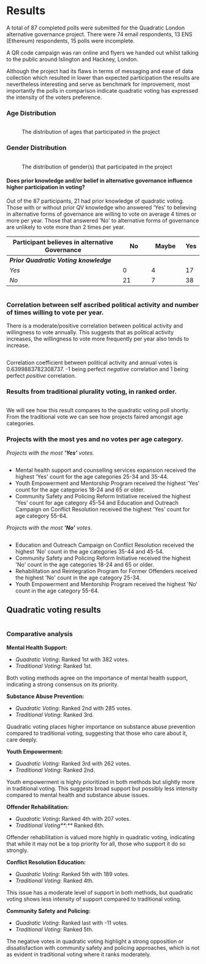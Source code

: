 # Results

A total of 87 completed polls were submitted for the Quadratic London alternative governance project. There were 74 email respondents, 13 ENS (Ethereum) respondents, 15 polls were incomplete.

A QR code campaign was ran online and flyers we handed out whilst talking to the public around Islington and Hackney, London.

Although the project had its flaws in terms of messaging and ease of data collection which resulted in lower than expected participation the results are nevertheless interesting and serve as benchmark for improvement, most importantly the polls in comparison indicate quadratic voting has expressed the intensity of the voters preference.



### Age Distribution

<figure><img src=".gitbook/assets/Figure_1 (1).png" alt=""><figcaption><p>The distribution of ages that participated in the project</p></figcaption></figure>

### Gender Distribution&#x20;

<figure><img src=".gitbook/assets/Figure_2.png" alt=""><figcaption><p>The distribution of gender(s) that participated in the project</p></figcaption></figure>



#### Does prior knowledge and/or belief in alternative governance influence higher participation in voting? <a href="#boxplot-looking-at-people-with-prior-knowledge-of-quadratic-voting-and-the-amount-they-would-vote-pe" id="boxplot-looking-at-people-with-prior-knowledge-of-quadratic-voting-and-the-amount-they-would-vote-pe"></a>

Out of the 87 participants, 21 had prior knowledge of quadratic voting. Those with or without prior QV knowledge who answered 'Yes' to believing in alternative forms of governance are willing to vote on average 4 times or more per year. Those that answered 'No' to alternative forms of governance are unlikely to vote more than 2 times per year.

<table><thead><tr><th width="412">Participant believes in alternative Governance</th><th width="85">No</th><th width="88">Maybe</th><th>Yes</th></tr></thead><tbody><tr><td><em><strong>Prior Quadratic Voting knowledge</strong></em> </td><td></td><td></td><td></td></tr><tr><td><em>Yes</em></td><td>0</td><td>4</td><td>17</td></tr><tr><td><em>No</em></td><td>21</td><td>7</td><td>38</td></tr></tbody></table>

<figure><img src=".gitbook/assets/usethis.png" alt=""><figcaption></figcaption></figure>

### Correlation between self ascribed political activity and number of times willing to vote per year.

There is a moderate/positive correlation between political activity and willingness to vote annually. This suggests that as political activity increases, the willingness to vote more frequently per year also tends to increase.

<figure><img src=".gitbook/assets/Figure_4.png" alt=""><figcaption></figcaption></figure>

Correlation coefficient between political activity and annual votes is 0.6399883782308737.                    -1 being perfect _negative_ correlation and 1 being perfect _positive_ correlation.



### Results from traditional plurality voting, in ranked order. <a href="#results-from-traditional-plurality-voting-in-ranked-order" id="results-from-traditional-plurality-voting-in-ranked-order"></a>

<figure><img src=".gitbook/assets/Figure_5.png" alt=""><figcaption></figcaption></figure>

We will see how this result compares to the quadratic voting poll shortly. From the traditional vote we can see how projects faired amongst age categories.



### Projects with the most yes and no votes per age category.

_Projects with the most **'Yes'** votes._

<figure><img src=".gitbook/assets/yesvote.png" alt=""><figcaption></figcaption></figure>

* Mental health support and counselling services expansion received the highest 'Yes' count for the age categories 25-34 and 35-44.&#x20;
* Youth Empowerment and Mentorship Program received the highest 'Yes' count for the age categories 18-24 and 65 or older.
* Community Safety and Policing Reform Initiative received the highest 'Yes' count for age category 45-54 and Education and Outreach Campaign on Conflict Resolution received the highest 'Yes' count for age category 55-64.

_Projects with the most **'No'** votes_.

<figure><img src=".gitbook/assets/novote.png" alt=""><figcaption></figcaption></figure>

* Education and Outreach Campaign on Conflict Resolution received the highest 'No' count in the age categories 35-44 and 45-54.
* Community Safety and Policing Reform Initiative received the highest 'No' count in the age categories 18-24 and 65 or older.
* Rehabilitation and Reintegration Program for Former Offenders received the highest 'No' count in the age category 25-34.
* Youth Empowerment and Mentorship Program received the highest 'No' count in the age category 55-64.





## Quadratic voting results

<figure><img src=".gitbook/assets/qvbarh.png" alt=""><figcaption></figcaption></figure>

### Comparative analysis

**Mental Health Support:**

* _Quadratic Voting_: Ranked 1st with 382 votes.
* _Traditional Voting:_ Ranked 1st.

Both voting methods agree on the importance of mental health support, indicating a strong consensus on its priority.

**Substance Abuse Prevention:**

* _Quadratic Voting_: Ranked 2nd with 285 votes.
* _Traditional Voting_: Ranked 3rd.

Quadratic voting places higher importance on substance abuse prevention compared to traditional voting, suggesting that those who care about it, care deeply.

**Youth Empowerment:**

* _Quadratic Voting:_ Ranked 3rd with 262 votes.
* _Traditional Voting_: Ranked 2nd.

Youth empowerment is highly prioritized in both methods but slightly more in traditional voting. This suggests broad support but possibly less intensity compared to mental health and substance abuse issues.

**Offender Rehabilitation:**

* _Quadratic Voting_**:** Ranked 4th with 207 votes.
* _Traditional Voting**:**_ Ranked 6th.

Offender rehabilitation is valued more highly in quadratic voting, indicating that while it may not be a top priority for all, those who support it do so strongly.

**Conflict Resolution Education:**

* _Quadratic Voting_: Ranked 5th with 189 votes.
* _Traditional Voting_: Ranked 4th.

This issue has a moderate level of support in both methods, but quadratic voting shows less intensity of support compared to traditional voting.

**Community Safety and Policing:**

* _Quadratic Voting_: Ranked last with -11 votes.
* _Traditional Voting:_ Ranked 5th.

The negative votes in quadratic voting highlight a strong opposition or dissatisfaction with community safety and policing approaches, which is not as evident in traditional voting where it ranks moderately.

